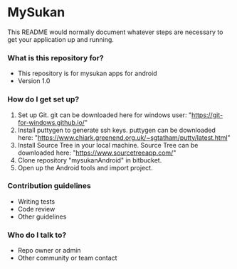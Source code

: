 # MySukan #

This README would normally document whatever steps are necessary to get your application up and running.

### What is this repository for? ###

* This repository is for mysukan apps for android
* Version 1.0


### How do I get set up? ###

1. Set up Git.
		git can be downloaded here for windows user: "https://git-for-windows.github.io/"
2. Install puttygen to generate ssh keys.
		puttygen can be downloaded here: "https://www.chiark.greenend.org.uk/~sgtatham/putty/latest.html"
3. Install Source Tree in your local machine.
		Source Tree can be downloaded here: "https://www.sourcetreeapp.com/"
4. Clone repository "mysukanAndroid" in bitbucket.
5. Open up the Android tools and import project.

### Contribution guidelines ###

* Writing tests
* Code review
* Other guidelines

### Who do I talk to? ###

* Repo owner or admin
* Other community or team contact
